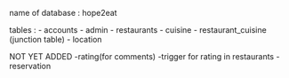 name of database : hope2eat

tables : 
    -  accounts
    - admin
    - restaurants
    - cuisine
    - restaurant_cuisine (junction table)
    - location

NOT YET ADDED
    -rating(for comments)
    -trigger for rating in restaurants
    -reservation
